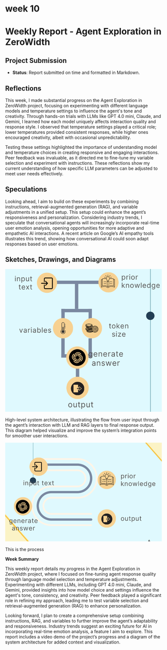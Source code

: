 # week 10

# Weekly Report - Agent Exploration in ZeroWidth

## Project Submission

- **Status**: Report submitted on time and formatted in Markdown.

## Reflections

This week, I made substantial progress on the Agent Exploration in ZeroWidth project, focusing on experimenting with different language models and temperature settings to influence the agent's tone and creativity. Through hands-on trials with LLMs like GPT 4.0 mini, Claude, and Gemini, I learned how each model uniquely affects interaction quality and response style. I observed that temperature settings played a critical role; lower temperatures provided consistent responses, while higher ones encouraged creativity, albeit with occasional unpredictability.

Testing these settings highlighted the importance of understanding model and temperature choices in creating responsive and engaging interactions. Peer feedback was invaluable, as it directed me to fine-tune my variable selection and experiment with instructions. These reflections show my current understanding of how specific LLM parameters can be adjusted to meet user needs effectively.

## Speculations

Looking ahead, I aim to build on these experiments by combining instructions, retrieval-augmented generation (RAG), and variable adjustments in a unified setup. This setup could enhance the agent’s responsiveness and personalization. Considering industry trends, I speculate that conversational agents will increasingly incorporate real-time user emotion analysis, opening opportunities for more adaptive and empathetic AI interactions. A recent article on Google’s AI empathy tools illustrates this trend, showing how conversational AI could soon adapt responses based on user emotions.

## Sketches, Drawings, and Diagrams

![image.png](week%2010%2013749e84537580aa8d78dd42a4ae3231/image.png)

High-level system architecture, illustrating the flow from user input through the agent’s interaction with LLM and RAG layers to final response output. This diagram helped visualize and improve the system’s integration points for smoother user interactions.

![image.png](week%2010%2013749e84537580aa8d78dd42a4ae3231/image%201.png)

This is the process

**Week Summary**

This weekly report details my progress in the Agent Exploration in ZeroWidth project, where I focused on fine-tuning agent response quality through language model selection and temperature adjustments. Experimenting with different LLMs, including GPT 4.0 mini, Claude, and Gemini, provided insights into how model choice and settings influence the agent's tone, consistency, and creativity. Peer feedback played a significant role in refining my approach, leading me to test variable selection and retrieval-augmented generation (RAG) to enhance personalization.

Looking forward, I plan to create a comprehensive setup combining instructions, RAG, and variables to further improve the agent’s adaptability and responsiveness. Industry trends suggest an exciting future for AI in incorporating real-time emotion analysis, a feature I aim to explore. This report includes a video demo of the project’s progress and a diagram of the system architecture for added context and visualization.